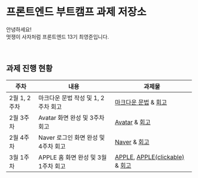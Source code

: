 # 프론트엔드 부트캠프 과제 저장소

안녕하세요! <br />
멋쟁이 사자처럼 프론트엔드 13기 최영준입니다.

<br />

## 과제 진행 현황

| 주차         | 내용                                 | 과제물                                                                  |
| ------------ | ------------------------------------ | ----------------------------------------------------------------------- |
| 2월 1, 2주차 | 마크다운 문법 작성 및 1, 2주차 회고  | [마크다운 문법](./src/md/markdown.md) & [회고](./src/md/retrospect.md)  |
| 2월 3주차    | Avatar 화면 완성 및 3주차 회고       | [Avatar](./src/avatars/avatars.html) & [회고](./src/avatars/avatars.md) |
| 2월 4주차    | Naver 로그인 화면 완성 및 4주차 회고 | [Naver](./src/login/login.html) & [회고](./src/login/login.md)          |
| 3월 1주차    | APPLE 홈 화면 완성 및 3월 1주차 회고 | [APPLE](./src/apple/apple.html), [APPLE(clickable)](https://jjmullan.github.io/practice/01/apple.html) & [회고](./src/apple/apple.md)          |
